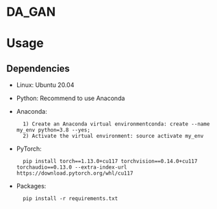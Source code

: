 # DA_GAN


# Usage
## Dependencies
- Linux: Ubuntu 20.04

- Python: Recommend to use Anaconda

- Anaconda:

        1) Create an Anaconda virtual environmentconda: create --name my_env python=3.8 --yes;
        2) Activate the virtual environment: source activate my_env
- PyTorch: 

        pip install torch==1.13.0+cu117 torchvision==0.14.0+cu117 torchaudio==0.13.0 --extra-index-url https://download.pytorch.org/whl/cu117        
- Packages:

        pip install -r requirements.txt
